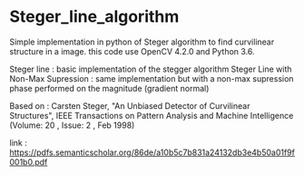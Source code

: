 # Steger_line_algorithm

Simple implementation in python of Steger algorithm to find curvilinear structure in a image.
this code use OpenCV 4.2.0 and Python 3.6.

Steger line : basic implementation of the stegger algorithm
Steger Line with Non-Max Supression : same implementation but with a non-max supression phase performed on the magnitude (gradient normal)

Based on : Carsten Steger, "An Unbiased Detector of Curvilinear Structures",  IEEE Transactions on Pattern Analysis and Machine Intelligence (Volume: 20 , Issue: 2 , Feb 1998) 

link : https://pdfs.semanticscholar.org/86de/a10b5c7b831a24132db3e4b50a01f9f001b0.pdf
